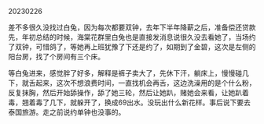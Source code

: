 20230226

差不多很久没找过白兔，因为每次都要双钟，去年下半年降薪之后，准备偿还贷款先，年初总结的时候，海棠花群里白兔也是直接发消息说很久没去看她了，当场约了双钟，可惜鸽了，等她再上班犹豫了下还是约了，如期到了金碧，这次是左侧的阳台房，找了个房间有三个床。

等白兔进来，感觉胖了好多，解释是裤子卖大了，先休下汗，躺床上，慢慢碰几下，就舌起来，这次不想浪费时间，一直找机会再舌，这边洗澡用的是个什么粉，反复抹胸，然后开始舔操作，舔了她三轮，然后让她趴，赌她会来看，让她趴着毒，翘着毒了几下，就躲开了，换成69出水。没玩出什么新花样。事后说下要去泰国旅游。走之前说约单钟也没事的。